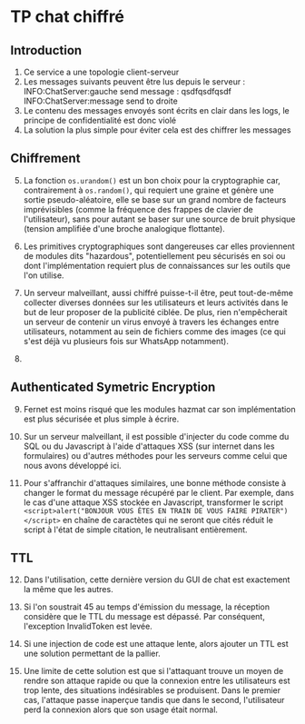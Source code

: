 # TP chat chiffré

## Introduction

1. Ce service a une topologie client-serveur
2. Les messages suivants peuvent être lus depuis le serveur :
INFO:ChatServer:gauche send message : qsdfqsdfqsdf
INFO:ChatServer:message send to droite
3. Le contenu des messages envoyés sont écrits en clair dans les logs, le principe de confidentialité est donc violé
4. La solution la plus simple pour éviter cela est des chiffrer les messages 

## Chiffrement

5. La fonction `os.urandom()` est un bon choix pour la cryptographie car, contrairement à `os.random()`, qui requiert une graine et génère une sortie pseudo-aléatoire, elle se base sur un grand nombre de facteurs imprévisibles (comme la fréquence des frappes de clavier de l'utilisateur), sans pour autant se baser sur une source de bruit physique (tension amplifiée d'une broche analogique flottante).

6. Les primitives cryptographiques sont dangereuses car elles proviennent de modules dits "hazardous", potentiellement peu sécurisés en soi ou dont l'implémentation requiert plus de connaissances sur les outils que l'on utilise.

7. Un serveur malveillant, aussi chiffré puisse-t-il être, peut tout-de-même collecter diverses données sur les utilisateurs et leurs activités dans le but de leur proposer de la publicité ciblée. De plus, rien n'empêcherait un serveur de contenir un virus envoyé à travers les échanges entre utilisateurs, notamment au sein de fichiers comme des images (ce qui s'est déjà vu plusieurs fois sur WhatsApp notamment).

8.

## Authenticated Symetric Encryption

9. Fernet est moins risqué que les modules hazmat car son implémentation est plus sécurisée et plus simple à écrire.

10. Sur un serveur malveillant, il est possible d'injecter du code comme du SQL ou du Javascript à l'aide d'attaques XSS (sur internet dans les formulaires) ou d'autres méthodes pour les serveurs comme celui que nous avons développé ici.

11. Pour s'affranchir d'attaques similaires, une bonne méthode consiste à changer le format du message récupéré par le client. Par exemple, dans le cas d'une attaque XSS stockée en Javascript, transformer le script `<script>alert("BONJOUR VOUS ÊTES EN TRAIN DE VOUS FAIRE PIRATER")</script>` en chaîne de caractètes qui ne seront que cités réduit le script à l'état de simple citation, le neutralisant entièrement.

## TTL

12. Dans l'utilisation, cette dernière version du GUI de chat est exactement la même que les autres.

13. Si l'on soustrait 45 au temps d'émission du message, la réception considère que le TTL du message est dépassé. Par conséquent, l'exception InvalidToken est levée.

14. Si une injection de code est une attaque lente, alors ajouter un TTL est une solution permettant de la pallier.

15. Une limite de cette solution est que si l'attaquant trouve un moyen de rendre son attaque rapide ou que la connexion entre les utilisateurs est trop lente, des situations indésirables se produisent. Dans le premier cas, l'attaque passe inaperçue tandis que dans le second, l'utilisateur perd la connexion alors que son usage était normal.
